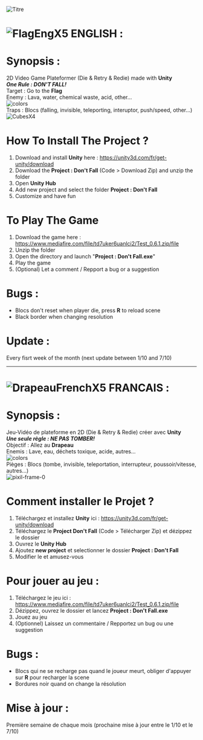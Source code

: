 ![Titre](https://user-images.githubusercontent.com/10770240/132386960-6ce9fb77-e1bd-4218-8c26-bf7565a3d0fa.png)

# ![FlagEngX5](https://user-images.githubusercontent.com/10770240/133244759-b36403ef-fd8d-4ca9-9cdc-5852a35df180.png) ENGLISH :

# Synopsis :
2D Video Game Plateformer (Die & Retry & Redie) made with **Unity** \
**_One Rule : DON'T FALL!_** \
Target : Go to the **Flag** \
Enemy : Lava, water, chemical waste, acid, other... \
![colors](https://user-images.githubusercontent.com/10770240/133419033-2af72ed1-9ebd-4b1d-8166-ba4817cbe510.png) \
Traps : Blocs (falling, invisible, teleporting, interuptor, push/speed, other...) \
![CubesX4](https://user-images.githubusercontent.com/10770240/133605668-42020c83-6390-459c-b394-90985b3937a3.png)


# How To Install The Project ?
1. Download and install **Unity** here : https://unity3d.com/fr/get-unity/download
2. Download the **Project : Don't Fall** (Code > Download Zip) and unzip the folder
3. Open **Unity Hub**
4. Add new project and select the folder **Project : Don't Fall**
5. Customize and have fun


# To Play The Game
1. Download the game here : https://www.mediafire.com/file/td7uker6uanlci2/Test_0.6.1.zip/file
2. Unzip the folder
3. Open the directory and launch "**Project : Don't Fall.exe**"
4. Play the game
5. (Optional) Let a comment / Repport a bug or a suggestion

# Bugs :
* Blocs don't reset when player die, press **R** to reload scene
* Black border when changing resolution

# Update :
Every fisrt week of the month (next update between 1/10 and 7/10)

---------------------------------------------------------------------------------------------------------------------------------------------------------------------------------

# ![DrapeauFrenchX5](https://user-images.githubusercontent.com/10770240/133244777-e1493f28-1fb9-495f-98c2-5f3ab6e92adf.png) FRANCAIS :

# Synopsis :
Jeu-Vidéo de plateforme en 2D (Die & Retry & Redie) créer avec **Unity** \
**_Une seule règle : NE PAS TOMBER!_** \
Objectif : Allez au **Drapeau** \
Enemis : Lave, eau, déchets toxique, acide, autres... \
![colors](https://user-images.githubusercontent.com/10770240/133419033-2af72ed1-9ebd-4b1d-8166-ba4817cbe510.png) \
Pièges : Blocs (tombe, invisible, teleportation, interrupteur, poussoir/vitesse, autres...) \
![pixil-frame-0](https://user-images.githubusercontent.com/10770240/133231601-b62d9ae1-14ff-4feb-8289-5409a9484704.png)


# Comment installer le Projet ?
1. Téléchargez et installez **Unity** ici : https://unity3d.com/fr/get-unity/download
2. Téléchargez le **Project Don't Fall** (Code > Télécharger Zip) et dézippez le dossier
3. Ouvrez le **Unity Hub**
4. Ajoutez **new project** et selectionner le dossier **Project : Don't Fall**
5. Modifier le et amusez-vous


# Pour jouer au jeu :
1. Téléchargez le jeu ici : https://www.mediafire.com/file/td7uker6uanlci2/Test_0.6.1.zip/file
2. Dézippez, ouvrez le dossier et lancez **Project : Don't Fall.exe**
3. Jouez au jeu
4. (Optionnel) Laissez un commentaire / Repportez un bug ou une suggestion


# Bugs :
* Blocs qui ne se recharge pas quand le joueur meurt, obliger d'appuyer sur **R** pour recharger la scene
* Bordures noir quand on change la résolution

# Mise à jour :
Première semaine de chaque mois (prochaine mise à jour entre le 1/10 et le 7/10)
